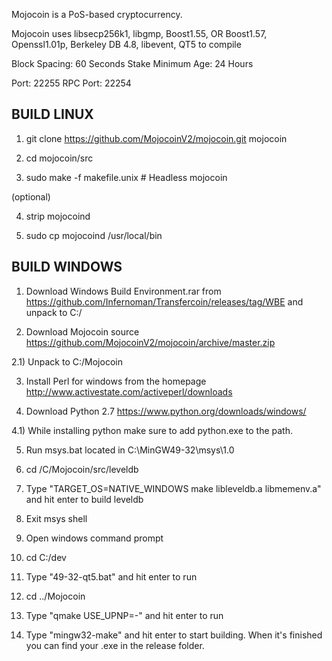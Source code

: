 
Mojocoin is a PoS-based cryptocurrency.

Mojocoin uses libsecp256k1,
			  libgmp,
			  Boost1.55,
			  OR Boost1.57,  
			  Openssl1.01p,
			  Berkeley DB 4.8,
			  libevent,
			  QT5 to compile


Block Spacing: 60 Seconds
Stake Minimum Age: 24 Hours

Port: 22255
RPC Port: 22254


BUILD LINUX
-----------
1) git clone https://github.com/MojocoinV2/mojocoin.git mojocoin

2) cd mojocoin/src

3) sudo make -f makefile.unix            # Headless mojocoin

(optional)

4) strip mojocoind

5) sudo cp mojocoind /usr/local/bin




BUILD WINDOWS
-------------

1) Download Windows Build Environment.rar from https://github.com/Infernoman/Transfercoin/releases/tag/WBE and unpack to C:/

2) Download Mojocoin source https://github.com/MojocoinV2/mojocoin/archive/master.zip 

2.1) Unpack to C:/Mojocoin

3) Install Perl for windows from the homepage http://www.activestate.com/activeperl/downloads

4) Download Python 2.7 https://www.python.org/downloads/windows/

4.1) While installing python make sure to add python.exe to the path.

5) Run msys.bat located in C:\MinGW49-32\msys\1.0

6) cd /C/Mojocoin/src/leveldb

7) Type "TARGET_OS=NATIVE_WINDOWS make libleveldb.a libmemenv.a" and hit enter to build leveldb

8) Exit msys shell

9) Open windows command prompt

10) cd C:/dev

11) Type "49-32-qt5.bat" and hit enter to run

12) cd ../Mojocoin

13) Type "qmake USE_UPNP=-" and hit enter to run

14) Type "mingw32-make" and hit enter to start building. When it's finished you can find your .exe in the release folder.
